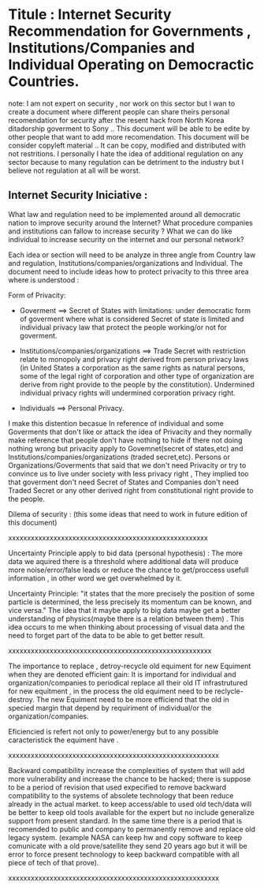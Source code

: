 # Titule : Internet Security Recommendation for Governments , Institutions/Companies and Individual Operating on Democractic Countries.


note: I am not expert on security , nor work on this sector but I wan to create a document
where different people can share theirs personal recomendation for security after the resent hack from North Korea
ditadorship goverment  to Sony .. This document will be able to be edite by other people 
that want to add more recomendation.  This document will be consider copyleft material ..
It can be copy, modified and distributed with not restritions. I personally I hate the idea 
of additional regulation on any sector because to many regulation can be detriment to the 
industry but I believe not regulation at all will be worst. 

## Internet Security Iniciative :

  What law and regulation  need to be implemented around all democratic nation to improve 
security around the Internet? What procedure companies and institutions can fallow to increase
security ? What we can do like individual to increase security on the internet and our personal
network?

  Each idea or section will need to be analyze in three angle from Country law and regulation, Institutions/companies/organizations and Individual. The document need to include ideas how to protect privacity to this three area where is understood :
  
  Form of Privacity:
  
   - Goverment ==> Secret of States with limitations: under democratic form of goverment where what is considered Secret of state is limited and individual privacy law that protect the people working/or not for goverment.
   
   - Institutions/companies/organizations ==> Trade Secret with restriction relate to monopoly and privacy right derived from person privacy laws (in United States a corporation as the same rights as natural persons, some of the legal right of corporation and other type of organization are derive from right provide to the people by the constitution). Undermined individual privacy rights will undermined corporation privacy right. 
   
   - Individuals ==> Personal Privacy.

  I make this distention becasue In reference of individual and some Goverments that don't like or attack the idea of Privacity and they normally make reference that people don't have nothing to hide if there not doing nothing wrong but privacity apply to Govemnet(secret of states,etc) and Institutions/companies/organizations (traded secret,etc).  Persons or Organizations/Goverments that said that we don't need Privacity or try to convince us to live under society with less privacy right , They implied too that goverment don't need Secret of States and Companies don't need Traded Secret or any other derived right from constitutional right provide to the people. 
  
Dilema of security : (this some ideas that need to work in future edition of this document)  

xxxxxxxxxxxxxxxxxxxxxxxxxxxxxxxxxxxxxxxxxxxxxxxxxxxxx

Uncertainty Principle apply to bid data (personal hypothesis) : The more data we aquired there is a threshold where additional data will produce more noise/error/false leads or reduce the chance to get/proccess usefull information , in other word we get overwhelmed by it. 

Uncertainty Principle: "it states that the more precisely the position of some particle is determined, the less precisely its momentum can be known, and vice versa." The idea that it maybe apply to big data maybe get a better understanding of physics(maybe there is a relation between them) . This idea occurs to me when thinking about processing of visual data and the need to forget part of the data to be able to get better result.   

xxxxxxxxxxxxxxxxxxxxxxxxxxxxxxxxxxxxxxxxxxxxxxxxxxxxxx

The importance to replace , detroy-recycle old equiment for new Equiment when they are denoted efficient gain:  It is importand for individual and organization/companies to periodical replace all their old IT infrastrutured for new equitment , in the process the old equiment need to be reclycle-destroy. The new Equiment need to be more efficiend that the old in specied margin that depend by requiriment of individual/or the organization/companies. 

Eficiencied is refert not only to power/energy but to any possible caracteristick the equiment have . 

xxxxxxxxxxxxxxxxxxxxxxxxxxxxxxxxxxxxxxxxxxxxxxxxxxxxxxxx

Backward compatibility increase the complexities of system that will add more vulnerability and increase the chance to be hacked; there is suppose to be a period of revision that used expecified to remove backward compatibility to the systems of absolete technology that been reduce already in the actual market. to keep access/able to used old tech/data will be better to keep old tools available for the expert but no include generalize support from present standard. In the same time there is a period that is recomended to public and company to permanently remove and replace old legacy system.  (example NASA can keep hw and copy software to keep comunicate with a old prove/satellite they send 20 years ago but it will be error to force present technology to keep backward compatible with all piece of tech of that prove).  

xxxxxxxxxxxxxxxxxxxxxxxxxxxxxxxxxxxxxxxxxxxxxxxxxxxxxxxx


